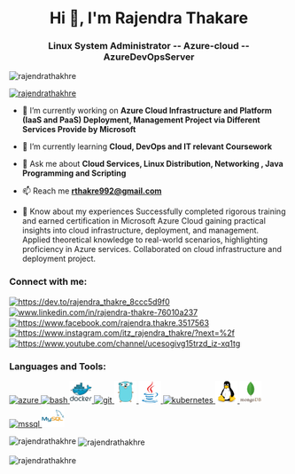 <h1 align="center">Hi 👋, I'm Rajendra Thakare</h1>
<h3 align="center"> Linux System Administrator -- Azure-cloud -- AzureDevOpsServer </h3>

<p align="left"> <img src="https://komarev.com/ghpvc/?username=rajendrathakhre&label=Profile%20views&color=0e75b6&style=flat" alt="rajendrathakhre" /> </p>

<p align="left"> <a href="https://github.com/ryo-ma/github-profile-trophy"><img src="https://github-profile-trophy.vercel.app/?username=rajendrathakhre" alt="rajendrathakhre" /></a> </p>

- 🔭 I’m currently working on **Azure Cloud Infrastructure and Platform (IaaS and PaaS) Deployment, Management Project via Different Services Provide by Microsoft**

- 🌱 I’m currently learning **Cloud, DevOps and IT relevant Coursework**

- 💬 Ask me about **Cloud Services, Linux Distribution, Networking , Java Programming and Scripting**

- 📫 Reach me **rthakre992@gmail.com**

- 📄 Know about my experiences Successfully completed rigorous training and earned certification in Microsoft Azure Cloud gaining practical insights into cloud infrastructure, deployment, and management. Applied theoretical knowledge to real-world scenarios, highlighting proficiency in Azure services. Collaborated on cloud infrastructure and deployment project.

<h3 align="left">Connect with me:</h3>
<p align="left">
<a href="https://dev.to/https://dev.to/rajendra_thakre_8ccc5d9f0" target="blank"><img align="center" src="https://raw.githubusercontent.com/rahuldkjain/github-profile-readme-generator/master/src/images/icons/Social/devto.svg" alt="https://dev.to/rajendra_thakre_8ccc5d9f0" height="30" width="40" /></a>
<a href="https://linkedin.com/in/www.linkedin.com/in/rajendra-thakre-76010a237" target="blank"><img align="center" src="https://raw.githubusercontent.com/rahuldkjain/github-profile-readme-generator/master/src/images/icons/Social/linked-in-alt.svg" alt="www.linkedin.com/in/rajendra-thakre-76010a237" height="30" width="40" /></a>
<a href="https://fb.com/https://www.facebook.com/rajendra.thakre.3517563" target="blank"><img align="center" src="https://raw.githubusercontent.com/rahuldkjain/github-profile-readme-generator/master/src/images/icons/Social/facebook.svg" alt="https://www.facebook.com/rajendra.thakre.3517563" height="30" width="40" /></a>
<a href="https://instagram.com/https://www.instagram.com/itz_rajendra_thakre/?next=%2f" target="blank"><img align="center" src="https://raw.githubusercontent.com/rahuldkjain/github-profile-readme-generator/master/src/images/icons/Social/instagram.svg" alt="https://www.instagram.com/itz_rajendra_thakre/?next=%2f" height="30" width="40" /></a>
<a href="https://www.youtube.com/c/https://www.youtube.com/channel/ucesogivg15trzd_iz-xq1tg" target="blank"><img align="center" src="https://raw.githubusercontent.com/rahuldkjain/github-profile-readme-generator/master/src/images/icons/Social/youtube.svg" alt="https://www.youtube.com/channel/ucesogivg15trzd_iz-xq1tg" height="30" width="40" /></a>
</p>

<h3 align="left">Languages and Tools:</h3>
<p align="left"> <a href="https://azure.microsoft.com/en-in/" target="_blank" rel="noreferrer"> <img src="https://www.vectorlogo.zone/logos/microsoft_azure/microsoft_azure-icon.svg" alt="azure" width="40" height="40"/> </a> <a href="https://www.gnu.org/software/bash/" target="_blank" rel="noreferrer"> <img src="https://www.vectorlogo.zone/logos/gnu_bash/gnu_bash-icon.svg" alt="bash" width="40" height="40"/> </a> <a href="https://www.docker.com/" target="_blank" rel="noreferrer"> <img src="https://raw.githubusercontent.com/devicons/devicon/master/icons/docker/docker-original-wordmark.svg" alt="docker" width="40" height="40"/> </a> <a href="https://git-scm.com/" target="_blank" rel="noreferrer"> <img src="https://www.vectorlogo.zone/logos/git-scm/git-scm-icon.svg" alt="git" width="40" height="40"/> </a> <a href="https://golang.org" target="_blank" rel="noreferrer"> <img src="https://raw.githubusercontent.com/devicons/devicon/master/icons/go/go-original.svg" alt="go" width="40" height="40"/> </a> <a href="https://www.java.com" target="_blank" rel="noreferrer"> <img src="https://raw.githubusercontent.com/devicons/devicon/master/icons/java/java-original.svg" alt="java" width="40" height="40"/> </a> <a href="https://kubernetes.io" target="_blank" rel="noreferrer"> <img src="https://www.vectorlogo.zone/logos/kubernetes/kubernetes-icon.svg" alt="kubernetes" width="40" height="40"/> </a> <a href="https://www.linux.org/" target="_blank" rel="noreferrer"> <img src="https://raw.githubusercontent.com/devicons/devicon/master/icons/linux/linux-original.svg" alt="linux" width="40" height="40"/> </a> <a href="https://www.mongodb.com/" target="_blank" rel="noreferrer"> <img src="https://raw.githubusercontent.com/devicons/devicon/master/icons/mongodb/mongodb-original-wordmark.svg" alt="mongodb" width="40" height="40"/> </a> <a href="https://www.microsoft.com/en-us/sql-server" target="_blank" rel="noreferrer"> <img src="https://www.svgrepo.com/show/303229/microsoft-sql-server-logo.svg" alt="mssql" width="40" height="40"/> </a> <a href="https://www.mysql.com/" target="_blank" rel="noreferrer"> <img src="https://raw.githubusercontent.com/devicons/devicon/master/icons/mysql/mysql-original-wordmark.svg" alt="mysql" width="40" height="40"/> </a> </p>

<p><img align="left" src="https://github-readme-stats.vercel.app/api/top-langs?username=rajendrathakhre&show_icons=true&locale=en&layout=compact" alt="rajendrathakhre" /></p>

<p>&nbsp;<img align="center" src="https://github-readme-stats.vercel.app/api?username=rajendrathakhre&show_icons=true&locale=en" alt="rajendrathakhre" /></p>

<p><img align="center" src="https://github-readme-streak-stats.herokuapp.com/?user=rajendrathakhre&" alt="rajendrathakhre" /></p>
